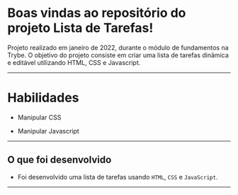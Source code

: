 # Boas vindas ao repositório do projeto Lista de Tarefas!

Projeto realizado em janeiro de 2022, durante o módulo de fundamentos na Trybe. O objetivo do projeto consiste em criar uma lista de tarefas dinâmica e editável utilizando HTML, CSS e Javascript.

---

# Habilidades

- Manipular CSS

- Manipular Javascript

--- 

## O que foi desenvolvido

- Foi desenvolvido uma lista de tarefas usando `HTML`, `CSS` e `JavaScript`.

---

